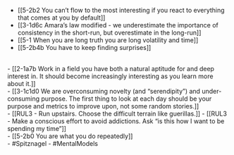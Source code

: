 - [[5-2b2 You can’t flow to the most interesting if you react to everything that comes at you by default]]
- [[3-1d6c Amara’s law modified - we underestimate the importance of consistency in the short-run, but overestimate in the long-run]]
- [[5-1 When you are long truth you are long volatility and time]]
- [[5-2b4b You have to keep finding surprises]]
<br>
- [[2-1a7b Work in a field you have both a natural aptitude for and deep interest in. It should become increasingly interesting as you learn more about it.]]
<br>
- [[3-1c1d0 We are overconsuming novelty (and “serendipity”) and under-consuming purpose. The first thing to look at each day should be your purpose and metrics to improve upon, not some random stories.]]
<br>
- [[RUL3 - Run upstairs. Choose the difficult terrain like guerillas.]]
- [[RUL3 - Make a conscious effort to avoid addictions. Ask “is this how I want to be spending my time”]]
<br>
- [[5-2b0 You are what you do repeatedly]]
<br>
- #Spitznagel
- #MentalModels
